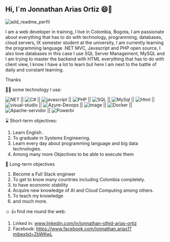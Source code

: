 ## Hi, I´m Jonnathan Arias Ortiz 😄👋
![add_readme_perfil](https://github.com/user-attachments/assets/c243772f-80d7-4179-8b95-d5e2e966f44a)

 I am a web developer in training, I live in Colombia, Bogota, I am passionate about everything that has to do with technology, programming, databases, cloud servers, IX semester student at the university, I am currently learning the programming language .NET MVC, Javascript and PHP open source, I also love databases in this case I use SQL Server Management, MySQL and I am trying to master the backend with HTML everything that has to do with client view, I know I have a lot to learn but here I am next to the battle of daily and constant learning. 

Thanks 

:technologist: some technology I use: 


![NET](https://github.com/user-attachments/assets/b22d36da-b080-4763-ab62-08e903c6b5cd)
 || ![C#](https://github.com/user-attachments/assets/b36073fd-1cd0-4e24-a371-df6522aebbae) 
 || ![javascript](https://github.com/user-attachments/assets/464f8fc7-2967-4c83-b110-442f5a752875)
 || ![PHP](https://github.com/user-attachments/assets/2e809a29-7969-4505-91ab-d089f6b3a97b)
 || ![SQL](https://github.com/user-attachments/assets/36865c7f-afc1-4db7-9256-7a6979ddbfdd)
 || ![MySql](https://github.com/user-attachments/assets/0791cf64-1f54-46fa-afcd-d2bddfd13037)
 || ![Html](https://github.com/user-attachments/assets/e4b16807-8606-44bc-839a-80d476177328)
 || ![visual-studio](https://github.com/user-attachments/assets/6f8d1e19-2e39-4488-a857-6f01730a5fb5)
 || ![Azure-Devops](https://github.com/user-attachments/assets/94a533b0-2a1f-4b82-ba24-1ce88b8c8ac9)
 || ![image](https://github.com/user-attachments/assets/d08bba56-3d41-44d7-9ff9-0b3d5343b926)
 || ![Docker](https://github.com/user-attachments/assets/90ba0329-cba8-4bec-aa94-5b17f31c7e60)
 || ![Apache-servidor](https://github.com/user-attachments/assets/88dc1485-5e2e-4ee2-9061-78cb0ef54811)
 || ![Powerbi](https://github.com/user-attachments/assets/66855537-ad7e-4f5e-9aee-9069fca13fbc)


 :hourglass: Short-term objectives:

 
1. Learn English . 
2. To graduate in Systems Engineering.
3. Learn every day about programming language and big data technologies.
4. Among many more Objectives to be able to execute them

 :medal_sports:  Long-term objectives 

1. Become a Full Stack engineer
2. To get to know many countries including Colombia completely.
3. to have economic stability
4. Acquire new knowledge of AI and Cloud Computing among others.
5. To teach my knowledge 
6. and much more.










 :relaxed: :+1: find me round the web: 

 1. Linked in: www.linkedin.com/in/jonnathan-sthid-arias-ortiz
 2. Facebook: https://www.facebook.com/jonnathan.arias1?mibextid=ZbWKwL
 

 



<!--
**JonnathanArias/JonnathanArias** is a ✨ _special_ ✨ repository because its `README.md` (this file) appears on your GitHub profile.

Here are some ideas to get you started:

- 🔭 I’m currently working on ...
- 🌱 I’m currently learning ...
- 👯 I’m looking to collaborate on ...
- 🤔 I’m looking for help with ...
- 💬 Ask me about ...
- 📫 How to reach me: ...
- 😄 Pronouns: ...
- ⚡ Fun fact: ...
-->
